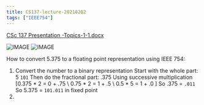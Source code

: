 ```yaml
---
title: CS137-lecture-20210202
tags: ["IEEE754"]
---
```


[CSc 137 Presentation -Topics-1-1.docx](/D4109819AD6F200349BB45F6B34F6FA8.docx)

![IMAGE](/CE43A00F271F94188897A70B291137C7.jpg)
![IMAGE](/E2C4C604413DE785CCBBD8131DE76250.jpg)
 
How to convert 5.375 to a floating point representation using IEEE 754:

1. Convert the number to a binary representation
  Start with the whole part: 5
  `101`
  Then do the fractional part: .375
  Using successive multiplication
  \[0.375 * 2 = 0 + .75 \\
  0.75 * 2 = 1 + .5 \\ 
  0.5 * 5 = 1 + .0 \]
  So .375 = `.011`
  So 5.375 = `101.011` in fixed point
2. 
  
